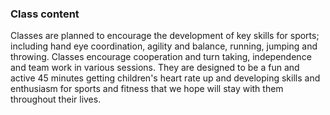 ### Class content

Classes are planned to encourage the development of key skills for sports; including hand eye coordination, agility and balance, running, jumping and throwing. Classes encourage cooperation and turn taking, independence and team work in various sessions. They are designed to be a fun and active 45 minutes getting children's heart rate up and developing skills and enthusiasm for sports and fitness that we hope will stay with them throughout their lives.